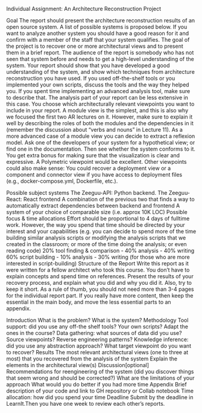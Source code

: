 Individual Assignment: An Architecture Reconstruction Project 


Goal 
The report should present the architecture reconstruction results of an open source system. A list of possible systems is proposed below. If you want to analyze another system you should have a good reason for it and confirm with a member of the staff that your system qualifies. 
The goal of the project is to recover one or more architectural views and to present them in a brief report. The audience of the report is somebody who has not seen that system before and needs to get a high-level understanding of the system.
Your report should show that you have developed a good understanding of the system, and show which techniques from architecture reconstruction you have used. 
If you used off-the-shelf tools or you implemented your own scripts, discuss the tools and the way they helped you. If you spent time implementing an advanced analysis tool, make sure to describe that. The analysis part of your report can be less extensive in this case. 
You choose which architecturally relevant viewpoints you want to include in your report.
A module view is the simplest, and this is also why we focused the first two AR lectures on it. However, make sure to explain it well by describing the roles of both the modules and the dependencies in it (remember the discussion about “verbs and nouns” in Lecture 11). 
As a more advanced case of a module view you can decide to extract a reflexion model. Ask one of the developers of your system for a hypothetical view; or find one in the documentation. Then see whether the system conforms to it.
You get extra bonus for making sure that the visualization is clear and expressive. A Polymetric viewpoint would be excellent. 
Other viewpoints could also make sense:
You could recover a deployment view or a component and connector view if you have access to deployment files (e.g., docker-compose.yml, Dockerfile, etc.).


Possible subject systems 
The Zeeguu-API: Python backend.
The Zeeguu-React: React frontend
A combination of the previous two that finds a way to automatically extract dependencies between backend and frontend
A system of your choice of comparable size (i.e. approx 10K LOC)
Possible focus & time allocations
Effort should be proportional to 4 days of fulltime work. However, the way you spend that time should be directed by your interest and your capabilities (e.g. you can decide to spend more of the time building similar analysis scripts or modifying the analysis scripts that we created in the classroom; or more of the time doing the analysis; or even reading code)
20% tool finding & comparison - 40% analysis - 40% writing
60% script building - 10% analysis - 30% writing (for those who are more interested in script-building)
Structure of the Report
Write this report as it were written for a fellow architect who took this course. You don’t have to explain concepts and spend time on references. Present the results of your recovery process, and explain what you did and why you did it. 
Also, try to keep it short. As a rule of thumb, you should not need more than 3-4 pages for the individual report part. If you really have more content, then keep the essential in the main body, and move the less essential parts to an appendix. 

Introduction 
What is the problem?
What is the system? 
Methodology
Tool support: did you use any off-the shelf tools? Your own scripts? Adapt the ones in the course?
Data gathering: what sources of data did you use? Source viewpoints? Reverse engineering patterns? 
Knowledge inference: did you use any abstraction approach? What target viewpoint do you want to recover? 
Results 
The most relevant architectural views (one to three at most) that you recovered from the analysis of the system
Explain the elements in the architectural view(s)
Discussion 
​​[optional] Recommendations for reengineering of the system (did you discover things that seem wrong and should be corrected?)
What are the limitations of your approach 
What would you do better if you had more time
Appendix 
Brief description of your code and link to GH repository or Collab notebook
Time allocation: how did you spend your time
Deadline 
Submit by the deadline in LearnIt.Then you have one week to review each other’s reports.
